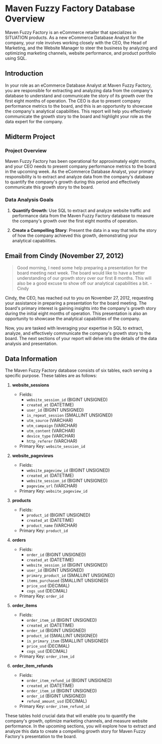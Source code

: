 # Maven Fuzzy Factory Database Overview

Maven Fuzzy Factory is an eCommerce retailer that specializes in SITUATION products. As a new eCommerce Database Analyst for the company, your role involves working closely with the CEO, the Head of Marketing, and the Website Manager to steer the business by analyzing and optimizing marketing channels, website performance, and product portfolio using SQL.

## Introduction

In your role as an eCommerce Database Analyst at Maven Fuzzy Factory, you are responsible for extracting and analyzing data from the company's database to understand and communicate the story of its growth over the first eight months of operation. The CEO is due to present company performance metrics to the board, and this is an opportunity to showcase the company's analytical capabilities. This report will help you effectively communicate the growth story to the board and highlight your role as the data expert for the company.

## Midterm Project

### Project Overview

Maven Fuzzy Factory has been operational for approximately eight months, and your CEO needs to present company performance metrics to the board in the upcoming week. As the eCommerce Database Analyst, your primary responsibility is to extract and analyze data from the company's database to quantify the company's growth during this period and effectively communicate this growth story to the board.

### Data Analysis Goals

1. **Quantify Growth**: Use SQL to extract and analyze website traffic and performance data from the Maven Fuzzy Factory database to measure the company's growth over the first eight months of operation.

2. **Create a Compelling Story**: Present the data in a way that tells the story of how the company achieved this growth, demonstrating your analytical capabilities.

## Email from Cindy (November 27, 2012)

> Good morning,
> I need some help preparing a presentation for the board meeting next week.
> The board would like to have a better understanding of our growth story over our first 8 months. This will also be a good excuse to show off our analytical capabilities a bit.
> -Cindy

Cindy, the CEO, has reached out to you on November 27, 2012, requesting your assistance in preparing a presentation for the board meeting. The board's primary interest is gaining insights into the company's growth story during the initial eight months of operation. This presentation is also an opportunity to showcase the analytical capabilities of the company.

Now, you are tasked with leveraging your expertise in SQL to extract, analyze, and effectively communicate the company's growth story to the board. The next sections of your report will delve into the details of the data analysis and presentation.

## Data Information

The Maven Fuzzy Factory database consists of six tables, each serving a specific purpose. These tables are as follows:

1. **website_sessions**
   - Fields:
     - `website_session_id` (BIGINT UNSIGNED)
     - `created_at` (DATETIME)
     - `user_id` (BIGINT UNSIGNED)
     - `is_repeat_session` (SMALLINT UNSIGNED)
     - `utm_source` (VARCHAR)
     - `utm_campaign` (VARCHAR)
     - `utm_content` (VARCHAR)
     - `device_type` (VARCHAR)
     - `http_referer` (VARCHAR)
   - Primary Key: `website_session_id`

2. **website_pageviews**
   - Fields:
     - `website_pageview_id` (BIGINT UNSIGNED)
     - `created_at` (DATETIME)
     - `website_session_id` (BIGINT UNSIGNED)
     - `pageview_url` (VARCHAR)
   - Primary Key: `website_pageview_id`

3. **products**
   - Fields:
     - `product_id` (BIGINT UNSIGNED)
     - `created_at` (DATETIME)
     - `product_name` (VARCHAR)
   - Primary Key: `product_id`

4. **orders**
   - Fields:
     - `order_id` (BIGINT UNSIGNED)
     - `created_at` (DATETIME)
     - `website_session_id` (BIGINT UNSIGNED)
     - `user_id` (BIGINT UNSIGNED)
     - `primary_product_id` (SMALLINT UNSIGNED)
     - `items_purchased` (SMALLINT UNSIGNED)
     - `price_usd` (DECIMAL)
     - `cogs_usd` (DECIMAL)
   - Primary Key: `order_id`

5. **order_items**
   - Fields:
     - `order_item_id` (BIGINT UNSIGNED)
     - `created_at` (DATETIME)
     - `order_id` (BIGINT UNSIGNED)
     - `product_id` (SMALLINT UNSIGNED)
     - `is_primary_item` (SMALLINT UNSIGNED)
     - `price_usd` (DECIMAL)
     - `cogs_usd` (DECIMAL)
   - Primary Key: `order_item_id`

6. **order_item_refunds**
   - Fields:
     - `order_item_refund_id` (BIGINT UNSIGNED)
     - `created_at` (DATETIME)
     - `order_item_id` (BIGINT UNSIGNED)
     - `order_id` (BIGINT UNSIGNED)
     - `refund_amount_usd` (DECIMAL)
   - Primary Key: `order_item_refund_id`

These tables hold crucial data that will enable you to quantify the company's growth, optimize marketing channels, and measure website performance. In the upcoming sections, you will explore how to extract and analyze this data to create a compelling growth story for Maven Fuzzy Factory's presentation to the board.


